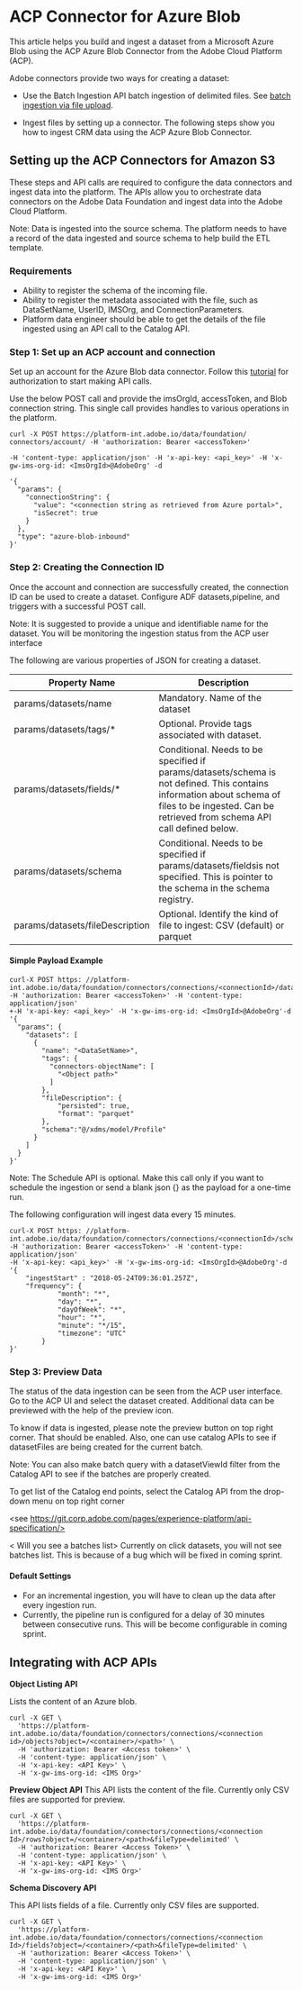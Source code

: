 # ACP Connector for Azure Blob


This article helps you build and ingest a dataset from a Microsoft Azure Blob using the ACP Azure Blob Connector from the Adobe Cloud Platform (ACP). 

Adobe connectors provide two ways for creating a dataset: 

* Use the Batch Ingestion API batch ingestion of delimited files. See  [batch ingestion via file upload](./alltutorials.html#!api-specification/markdown/narrative/tutorials/creating_a_dataset_tutorial/creating_a_dataset_tutorial.md). 

* Ingest files by setting up a connector. The following steps show you how to ingest CRM data using the ACP Azure Blob Connector.

## Setting up the ACP Connectors for Amazon S3

These steps and API calls are required to configure the data connectors and ingest data into the platform. The APIs allow you to orchestrate data connectors on the Adobe Data Foundation and ingest data into the Adobe Cloud Platform.


Note: Data is ingested into the source schema. The platform needs to have a record of the data ingested and source schema to help build the ETL template.


### Requirements
* Ability to register the schema of the incoming file.
* Ability to register the metadata associated with the file, such as DataSetName, UserID, IMSOrg, and ConnectionParameters.
* Platform data engineer should be able to get the details of the file ingested using an API call to the Catalog API.


### Step 1: Set up an ACP account and connection 
Set up an account for the Azure Blob data connector. Follow this [tutorial](./alltutorials.html#!api-specification/markdown/narrative/tutorials/authenticate_to_acp_tutorial/authenticate_to_acp_tutorial.md) for authorization to start making API calls.


Use the below POST call and provide the imsOrgId, accessToken, and Blob connection string. This single call  provides handles to various operations in the platform.

```
curl -X POST https://platform-int.adobe.io/data/foundation/ connectors/account/ -H 'authorization: Bearer <accessToken>'

-H 'content-type: application/json' -H 'x-api-key: <api_key>' -H 'x-gw-ims-org-id: <ImsOrgId>@AdobeOrg' -d

'{
  "params": {
    "connectionString": {
      "value": "<connection string as retrieved from Azure portal>",
      "isSecret": true
    }
  },
  "type": "azure-blob-inbound"
}'
```
### Step 2: Creating the Connection ID
Once the account and connection are successfully created, the connection ID can be used to create a dataset. Configure ADF datasets,pipeline, and triggers with a successful POST call.

Note: It is suggested to provide a unique and identifiable name for the dataset. You will be monitoring the ingestion status from the ACP user interface 

The following are various properties of JSON for creating a dataset.

Property Name | Description
------------ | -------------
params/datasets/name	| Mandatory. Name of the dataset 
params/datasets/tags/* | Optional. Provide tags associated with dataset.
params/datasets/fields/*	| Conditional. Needs to be specified if params/datasets/schema is not defined. This contains information about schema of files to be ingested. Can be retrieved from schema API call defined below.
params/datasets/schema	| Conditional. Needs to be specified if params/datasets/fieldsis not specified. This is pointer to the schema in the schema registry.
params/datasets/fileDescription	| Optional. Identify the kind of file to ingest: CSV (default) or parquet



#### Simple Payload Example
```
curl-X POST https: //platform-int.adobe.io/data/foundation/connectors/connections/<connectionId>/datasets -H 'authorization: Bearer <accessToken>' -H 'content-type: application/json'
+-H 'x-api-key: <api_key>' -H 'x-gw-ims-org-id: <ImsOrgId>@AdobeOrg'-d
'{
  "params": {
    "datasets": [
      {
        "name": "<DataSetName>",
        "tags": {
          "connectors-objectName": [
            "<Object path>"
          ]
        },
        "fileDescription": {
            "persisted": true,
            "format": "parquet"
        },
		"schema":"@/xdms/model/Profile"
      }
    ]
  }
}'
```
Note: The Schedule API is optional. Make this call only if you want to schedule the ingestion or send a blank json {} as the payload for a one-time run.

The following configuration will ingest data every 15 minutes.

``` 
curl-X POST https: //platform-int.adobe.io/data/foundation/connectors/connections/<connectionId>/schedule -H 'authorization: Bearer <accessToken>' -H 'content-type: application/json' 
-H 'x-api-key: <api_key>' -H 'x-gw-ims-org-id: <ImsOrgId>@AdobeOrg'-d 
'{
	"ingestStart" : "2018-05-24T09:36:01.257Z",
	"frequency": {
            "month": "*",
            "day": "*",
            "dayOfWeek": "*",
            "hour": "*",
            "minute": "*/15",
            "timezone": "UTC"
        }
}'
```

### Step 3: Preview Data
The status of the data ingestion can be seen from the ACP user interface. Go to the ACP UI and select the dataset created. Additional data can be previewed with the help of the preview icon.

<screen shot>

To know if data is ingested, please note the preview button on top right corner. That should be enabled. Also, one can use catalog APIs to see if datasetFiles are being created for the current batch. 

Note: You can also make batch query with a datasetViewId filter from the Catalog API to see if the batches are properly created.

To get list of the Catalog end points, select the Catalog API from the drop-down menu on top right corner

<see https://git.corp.adobe.com/pages/experience-platform/api-specification/>

< Will you see a batches list> Currently on click datasets, you will not see batches list. This is because of a bug which will be fixed in coming sprint. 

#### Default Settings
* For an incremental ingestion, you will have to clean up the data after every ingestion run.
* Currently, the pipeline run is configured for a delay of 30 minutes between consecutive runs. This will be become configurable in coming sprint.
 <what is the condition of this now>
 

## Integrating with ACP APIs

<Apart from Create Account and Create Dataset>

**Object Listing API** 

Lists the content of an Azure blob.

```
curl -X GET \
  'https://platform-int.adobe.io/data/foundation/connectors/connections/<connection id>/objects?object=/<container>/<path>' \
  -H 'authorization: Bearer <Access token>' \
  -H 'content-type: application/json' \
  -H 'x-api-key: <API Key>' \
  -H 'x-gw-ims-org-id: <IMS Org>'
```
  
**Preview Object API**
This API lists the content of the file. Currently only CSV files are supported for preview.

```
curl -X GET \
  'https://platform-int.adobe.io/data/foundation/connectors/connections/<connection Id>/rows?object=/<container>/<path>&fileType=delimited' \
  -H 'authorization: Bearer <Access Token>' \
  -H 'content-type: application/json' \
  -H 'x-api-key: <API Key>' \
  -H 'x-gw-ims-org-id: <IMS Org>'
```
**Schema Discovery API**

This API lists fields of a file. Currently only CSV files are supported.

```
curl -X GET \
  'https://platform-int.adobe.io/data/foundation/connectors/connections/<connection Id>/fields?object=/<container>/<path>&fileType=delimited' \
  -H 'authorization: Bearer <Access Token>' \
  -H 'content-type: application/json' \
  -H 'x-api-key: <API Key>' \
  -H 'x-gw-ims-org-id: <IMS Org>'
```


